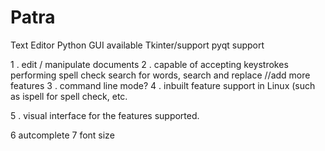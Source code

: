 # Patra
Text Editor Python GUI available Tkinter/support pyqt support

1 . edit / manipulate documents
2 . capable of
accepting keystrokes
performing spell check
search for words, search and replace
//add more features
3 . command line mode?
4 . inbuilt feature support in Linux (such as ispell for spell check, etc.

5 . visual interface for the features supported.

6 autcomplete 
7 font size
